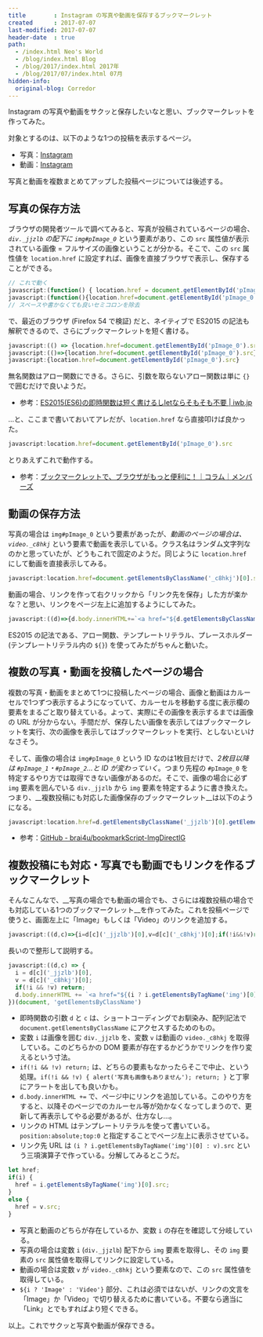 ```yaml
---
title        : Instagram の写真や動画を保存するブックマークレット
created      : 2017-07-07
last-modified: 2017-07-07
header-date  : true
path:
  - /index.html Neo's World
  - /blog/index.html Blog
  - /blog/2017/index.html 2017年
  - /blog/2017/07/index.html 07月
hidden-info:
  original-blog: Corredor
---
```


Instagram の写真や動画をサクッと保存したいなと思い、ブックマークレットを作ってみた。

対象とするのは、以下のような1つの投稿を表示するページ。

- 写真：[Instagram](https://www.instagram.com/p/BTuxZbDg93W/)
- 動画：[Instagram](https://www.instagram.com/p/BTwWJD6AexM/)

写真と動画を複数まとめてアップした投稿ページについては後述する。

## 写真の保存方法

ブラウザの開発者ツールで調べてみると、写真が投稿されているページの場合、*`div._jjzlb` の配下に `img#pImage_0`* という要素があり、この `src` 属性値が表示されている画像 = フルサイズの画像ということが分かる。そこで、この `src` 属性値を `location.href` に設定すれば、画像を直接ブラウザで表示し、保存することができる。

```javascript
// これで動く
javascript:(function() { location.href = document.getElementById('pImage_0').src; })();
javascript:(function(){location.href=document.getElementById('pImage_0').src})()
// スペースや書かなくても良いセミコロンを除去
```

で、最近のブラウザ (Firefox 54 で検証) だと、ネイティブで ES2015 の記法も解釈できるので、さらにブックマークレットを短く書ける。

```javascript
javascript:(() => {location.href=document.getElementById('pImage_0').src})()
javascript:(()=>{location.href=document.getElementById('pImage_0').src})()
javascript:{location.href=document.getElementById('pImage_0').src}
```

無名関数はアロー関数にできる。さらに、引数を取らないアロー関数は単に `{}` で囲むだけで良いようだ。

- 参考：[ES2015(ES6)の即時関数は短く書けるしletならそもそも不要 | iwb.jp](https://iwb.jp/es2015-es6-immediate-function-let/)

…と、ここまで書いておいてアレだが、`location.href` なら直接叩けば良かった。

```javascript
javascript:location.href=document.getElementById('pImage_0').src
```

とりあえずこれで動作する。

- 参考：[ブックマークレットで、ブラウザがもっと便利に！｜コラム｜メンバーズ](http://blog.members.co.jp/article/22850)

## 動画の保存方法

写真の場合は `img#pImage_0` という要素があったが、*動画のページの場合は、`video._c8hkj`* という要素で動画を表示している。クラス名はランダム文字列なのかと思っていたが、どうもこれで固定のようだ。同じように `location.href` にして動画を直接表示してみる。

```javascript
javascript:location.href=document.getElementsByClassName('_c8hkj')[0].src
```

動画の場合、リンクを作って右クリックから「リンク先を保存」した方が楽かな？と思い、リンクをページ左上に追加するようにしてみた。

```javascript
javascript:((d)=>{d.body.innerHTML+=`<a href="${d.getElementsByClassName('_c8hkj')[0].src}" style="position:absolute;top:0">Video</a>`})(document)
```

ES2015 の記法である、アロー関数、テンプレートリテラル、プレースホルダー (テンプレートリテラル内の `${}`) を使ってみたがちゃんと動いた。

## 複数の写真・動画を投稿したページの場合

複数の写真・動画をまとめて1つに投稿したページの場合、画像と動画はカルーセルで1つずつ表示するようになっていて、カルーセルを移動する度に表示欄の要素をまるごと取り替えている。よって、実際にその画像を表示するまでは画像の URL が分からない。手間だが、保存したい画像を表示してはブックマークレットを実行、次の画像を表示してはブックマークレットを実行、としないといけなさそう。

そして、画像の場合は `img#pImage_0` という ID なのは1枚目だけで、*2枚目以降は `#pImage_1`・`#pImage_2`…と ID が変わっていく*。つまり先程の `#pImage_0` を特定するやり方では取得できない画像があるのだ。そこで、画像の場合に必ず `img` 要素を囲んでいる `div._jjzlb` から `img` 要素を特定するように書き換えた。つまり、__複数投稿にも対応した画像保存のブックマークレット__は以下のようになる。

```javascript
javascript:location.href=d.getElementsByClassName('_jjzlb')[0].getElementsByTagName('img')[0].src
```

- 参考：[GitHub - brai4u/bookmarkScript-ImgDirectIG](https://github.com/brai4u/bookmarkScript-ImgDirectIG)

## 複数投稿にも対応・写真でも動画でもリンクを作るブックマークレット

そんなこんなで、__写真の場合でも動画の場合でも、さらには複数投稿の場合でも対応している1つのブックマークレット__を作ってみた。これを投稿ページで使うと、画面左上に「Image」もしくは「Video」のリンクを追加する。

```javascript
javascript:((d,c)=>{i=d[c]('_jjzlb')[0],v=d[c]('_c8hkj')[0];if(!i&&!v)return;d.body.innerHTML+=`<a href="${(i?i.getElementsByTagName('img')[0]:v).src}" style="position:absolute;top:0">${i?'Image':'Video'}</a>`})(document,'getElementsByClassName')
```

長いので整形して説明する。

```javascript
javascript:((d,c) => {
  i = d[c]('_jjzlb')[0],
  v = d[c]('_c8hkj')[0];
  if(!i && !v) return;
  d.body.innerHTML += `<a href="${(i ? i.getElementsByTagName('img')[0] : v).src}" style="position:absolute;top:0">${i ? 'Image' : 'Video'}</a>`
})(document, 'getElementsByClassName')
```

- 即時関数の引数 `d` と `c` は、ショートコーディングでお馴染み、配列記法で `document.getElementsByClassName` にアクセスするためのもの。
- 変数 `i` は画像を囲む `div._jjzlb` を、変数 `v` は動画の `video._c8hkj` を取得している。このどちらかの DOM 要素が存在するかどうかでリンクを作り変えるという寸法。
- `if(!i && !v) return;` は、どちらの要素もなかったらそこで中止、という処理。`if(!i && !v) { alert('写真も画像もありません'); return; }` と丁寧にアラートを出しても良いかも。
- `d.body.innerHTML +=` で、ページ中にリンクを追加している。このやり方をすると、以降そのページでのカルーセル等が効かなくなってしまうので、更新して再表示してやる必要があるが、仕方なし…。
- リンクの HTML はテンプレートリテラルを使って書いている。`position:absolute;top:0` と指定することでページ左上に表示させている。
- リンク先 URL は `(i ? i.getElementsByTagName('img')[0] : v).src` という三項演算子で作っている。分解してみるとこうだ。

```javascript
let href;
if(i) {
  href = i.getElementsByTagName('img')[0].src;
}
else {
  href = v.src;
}
```

- 写真と動画のどちらが存在しているか、変数 `i` の存在を確認して分岐している。
- 写真の場合は変数 `i` (`div._jjzlb`) 配下から `img` 要素を取得し、その `img` 要素の `src` 属性値を取得してリンクに設定している。
- 動画の場合は変数 `v` が `video._c8hkj` という要素なので、この `src` 属性値を取得している。
- `${i ? 'Image' : 'Video'}` 部分、これは必須ではないが、リンクの文言を「Image」か「Video」で切り替えるために書いている。不要なら適当に「Link」とでもすればより短くできる。

以上。これでサクッと写真や動画が保存できる。
